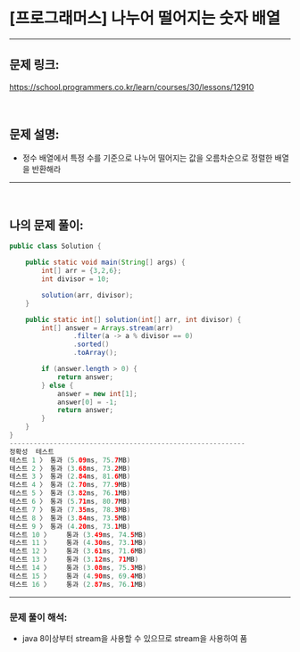 # [프로그래머스] 나누어 떨어지는 숫자 배열

---

## 문제 링크:

https://school.programmers.co.kr/learn/courses/30/lessons/12910

<br>

## 문제 설명:

- 정수 배열에서 특정 수를 기준으로 나누어 떨어지는 값을 오름차순으로 정렬한 배열을 반환해라

---

<br>

## 나의 문제 풀이:

```java
public class Solution {

    public static void main(String[] args) {
        int[] arr = {3,2,6};
        int divisor = 10;

        solution(arr, divisor);
    }

    public static int[] solution(int[] arr, int divisor) {
        int[] answer = Arrays.stream(arr)
                .filter(a -> a % divisor == 0)
                .sorted()
                .toArray();

        if (answer.length > 0) {
            return answer;
        } else {
            answer = new int[1];
            answer[0] = -1;
            return answer;
        }
    }
}
-----------------------------------------------------------
정확성  테스트
테스트 1 〉	통과 (5.09ms, 75.7MB)
테스트 2 〉	통과 (3.68ms, 73.2MB)
테스트 3 〉	통과 (2.84ms, 81.6MB)
테스트 4 〉	통과 (2.70ms, 77.9MB)
테스트 5 〉	통과 (3.82ms, 76.1MB)
테스트 6 〉	통과 (5.71ms, 80.7MB)
테스트 7 〉	통과 (7.35ms, 78.3MB)
테스트 8 〉	통과 (3.84ms, 73.5MB)
테스트 9 〉	통과 (4.20ms, 73.1MB)
테스트 10 〉	통과 (3.49ms, 74.5MB)
테스트 11 〉	통과 (4.30ms, 73.1MB)
테스트 12 〉	통과 (3.61ms, 71.6MB)
테스트 13 〉	통과 (3.12ms, 71MB)
테스트 14 〉	통과 (3.08ms, 75.3MB)
테스트 15 〉	통과 (4.90ms, 69.4MB)
테스트 16 〉	통과 (2.87ms, 76.1MB)
```
---

### **문제 풀이 해석:**

- java 8이상부터 stream을 사용할 수 있으므로 stream을 사용하여 품
